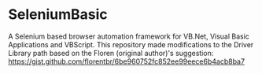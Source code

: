 # SeleniumBasic
A Selenium based browser automation framework for VB.Net, Visual Basic Applications and VBScript.
This repository made modifications to the Driver Library path based on the Floren (original author)'s suggestion: https://gist.github.com/florentbr/6be960752fc852ee99eece6b4acb8ba7
